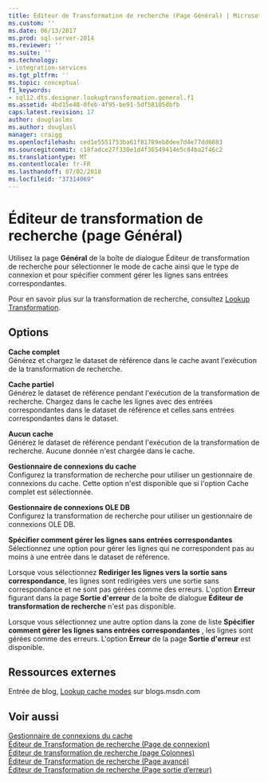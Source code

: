 ```yaml
---
title: Éditeur de Transformation de recherche (Page Général) | Microsoft Docs
ms.custom: ''
ms.date: 06/13/2017
ms.prod: sql-server-2014
ms.reviewer: ''
ms.suite: ''
ms.technology:
- integration-services
ms.tgt_pltfrm: ''
ms.topic: conceptual
f1_keywords:
- sql12.dts.designer.lookuptransformation.general.f1
ms.assetid: 4bd15e48-0feb-4f95-be91-5df58105dbfb
caps.latest.revision: 17
author: douglaslms
ms.author: douglasl
manager: craigg
ms.openlocfilehash: ced1e5551753ba61f81789eb8dee7d4e77dd6883
ms.sourcegitcommit: c18fadce27f330e1d4f36549414e5c84ba2f46c2
ms.translationtype: MT
ms.contentlocale: fr-FR
ms.lasthandoff: 07/02/2018
ms.locfileid: "37314069"
---
```

# <a name="lookup-transformation-editor-general-page"></a>Éditeur de transformation de recherche (page Général)
  Utilisez la page **Général** de la boîte de dialogue Éditeur de transformation de recherche pour sélectionner le mode de cache ainsi que le type de connexion et pour spécifier comment gérer les lignes sans entrées correspondantes.  
  
 Pour en savoir plus sur la transformation de recherche, consultez [Lookup Transformation](data-flow/transformations/lookup-transformation.md).  
  
## <a name="options"></a>Options  
 **Cache complet**  
 Générez et chargez le dataset de référence dans le cache avant l'exécution de la transformation de recherche.  
  
 **Cache partiel**  
 Générez le dataset de référence pendant l'exécution de la transformation de recherche. Chargez dans le cache les lignes avec des entrées correspondantes dans le dataset de référence et celles sans entrées correspondantes dans le dataset.  
  
 **Aucun cache**  
 Générez le dataset de référence pendant l'exécution de la transformation de recherche. Aucune donnée n'est chargée dans le cache.  
  
 **Gestionnaire de connexions du cache**  
 Configurez la transformation de recherche pour utiliser un gestionnaire de connexions du cache. Cette option n'est disponible que si l'option Cache complet est sélectionnée.  
  
 **Gestionnaire de connexions OLE DB**  
 Configurez la transformation de recherche pour utiliser un gestionnaire de connexions OLE DB.  
  
 **Spécifier comment gérer les lignes sans entrées correspondantes**  
 Sélectionnez une option pour gérer les lignes qui ne correspondent pas au moins à une entrée dans le dataset de référence.  
  
 Lorsque vous sélectionnez **Rediriger les lignes vers la sortie sans correspondance**, les lignes sont redirigées vers une sortie sans correspondance et ne sont pas gérées comme des erreurs. L'option **Erreur** figurant dans la page **Sortie d'erreur** de la boîte de dialogue **Éditeur de transformation de recherche** n'est pas disponible.  
  
 Lorsque vous sélectionnez une autre option dans la zone de liste **Spécifier comment gérer les lignes sans entrées correspondantes** , les lignes sont gérées comme des erreurs. L'option **Erreur** de la page **Sortie d'erreur** est disponible.  
  
## <a name="external-resources"></a>Ressources externes  
 Entrée de blog, [Lookup cache modes](http://go.microsoft.com/fwlink/?LinkId=219518) sur blogs.msdn.com  
  
## <a name="see-also"></a>Voir aussi  
 [Gestionnaire de connexions du cache](connection-manager/cache-connection-manager.md)   
 [Éditeur de Transformation de recherche &#40;Page de connexion&#41;](../../2014/integration-services/lookup-transformation-editor-connection-page.md)   
 [Éditeur de transformation de recherche &#40;page Colonnes&#41;](../../2014/integration-services/lookup-transformation-editor-columns-page.md)   
 [Éditeur de Transformation de recherche &#40;Page avancé&#41;](../../2014/integration-services/lookup-transformation-editor-advanced-page.md)   
 [Éditeur de Transformation de recherche &#40;Page sortie d’erreur&#41;](../../2014/integration-services/lookup-transformation-editor-error-output-page.md)  
  
  
